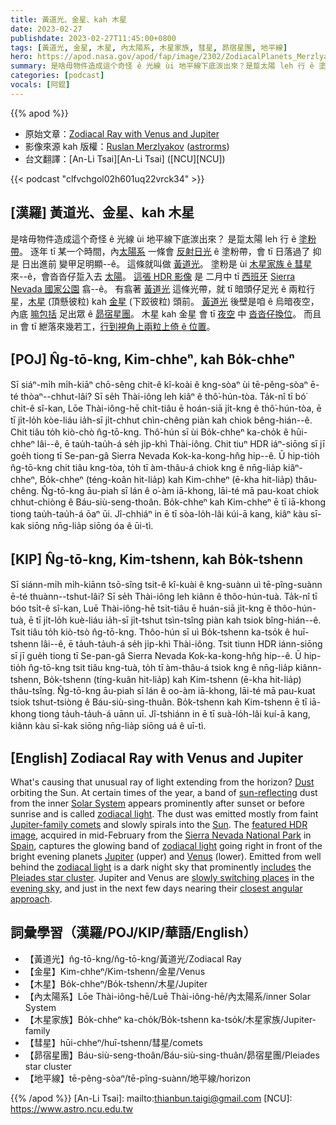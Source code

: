 ```yaml
---
title: 黃道光、金星、kah 木星
date: 2023-02-27
publishdate: 2023-02-27T11:45:00+0800
tags: [黃道光, 金星, 木星, 內太陽系, 木星家族, 彗星, 昴宿星團, 地平線]
hero: https://apod.nasa.gov/apod/fap/image/2302/ZodiacalPlanets_Merzlyakov_960_annotated.jpg
summary: 是啥毋物件造成這个奇怪 ê 光線 ùi 地平線下底湠出來？是踅太陽 leh 行 ê 塗粉。
categories: [podcast]
vocals: [阿錕]
---
```


{{% apod %}}

- 原始文章：[Zodiacal Ray with Venus and Jupiter](https://apod.nasa.gov/apod/ap230227.html)
- 影像來源 kah 版權：[Ruslan Merzlyakov](https://www.facebook.com/astrorms) ([astrorms](https://www.instagram.com/astrorms/))
- 台文翻譯：[An-Li Tsai][An-Li Tsai] ([NCU][NCU])

{{< podcast "clfvchgol02h601uq22vrck34" >}}

## [漢羅] 黃道光、金星、kah 木星
是啥毋物件造成這个奇怪 ê 光線 ùi 地平線下底湠出來？
是踅太陽 leh 行 ê [塗粉帶][Dust]。
逐年 tī 某一个時間，內[太陽系][Solar System] 一條會 [反射日光][sun-reflecting] ê 塗粉帶，會 tī 日落過了 抑是 日出進前 變甲足明顯--ê。
這條就叫做 [黃道光][zodiacal light 1]。
塗粉是 ùi [木星家族 ê 彗星][Jupiter-family comets] 來--ê，會沓沓仔踅入去 [太陽][Sun]。
[這張 HDR 影像][featured HDR image] 是 二月中 tī [西班牙][Spain] [Sierra Nevada 國家公園][Sierra Nevada National Park] 翕--ê。
有翕著 [黃道光][zodiacal light 2] 這條光帶，就 tī 暗頭仔足光 ê 兩粒行星，[木星][Jupiter] (頂懸彼粒) kah [金星][Venus] (下跤彼粒) 頭前。
[黃道光][zodiacal light 3] 後壁是咱 ê 烏暗夜空，內底 [嘛包括][includes] 足出眾 ê [昴宿星團][Pleiades star cluster]。
木星 kah 金星 會 tī [夜空][evening sky] 中 [沓沓仔換位][slowly switching places]。
而且 in 會 tī 紲落來幾若工，[行到視角上兩粒上倚 ê 位置][closest angular approach]。



## [POJ] N̂g-tō-kng, Kim-chheⁿ, kah Bo̍k-chheⁿ
Sī siáⁿ-mi̍h mi̍h-kiāⁿ chō-sêng chit-ê kî-koài ê kng-sòaⁿ ùi tē-pêng-sòaⁿ ē-té thòaⁿ--chhut-lâi?
Sī se̍h Thài-iông leh kiâⁿ ê thô͘-hún-tòa.
Ta̍k-nî tī bó͘ chi̍t-ê sî-kan, Lōe Thài-iông-hē chi̍t-tiâu ē hoán-siā ji̍t-kng ê thô͘-hún-tòa,  ē tī ji̍t-lo̍h kòe-liáu ia̍h-sī ji̍t-chhut chìn-chêng piàn kah chiok bêng-hián--ê.
Chit tiâu to̍h kiò-chò n̂g-tō-kng.
Thô͘-hún sī ùi Bo̍k-chheⁿ ka-cho̍k ê hūi-chheⁿ lâi--ê, ē tau̍h-tau̍h-á se̍h ji̍p-khì Thài-iông.
Chit tiuⁿ HDR iáⁿ-siōng sī jī goe̍h tiong tī Se-pan-gâ Sierra Nevada Kok-ka-kong-hn̂g hip--ê.
Ū hip-tio̍h n̂g-tō-kng chit tiâu kng-tòa, to̍h tī àm-thâu-á chiok kng ê nn̄g-lia̍p kiâⁿ-chheⁿ, Bo̍k-chheⁿ (téng-koân hit-lia̍p) kah Kim-chheⁿ (ē-kha hit-lia̍p) thâu-chêng.
N̂g-tō-kng āu-piah sī lán ê o͘-àm iā-khong, lāi-té mā pau-koat chiok chhut-chiòng ê Báu-siù-seng-thoân.
Bo̍k-chheⁿ kah Kim-chheⁿ ē tī iā-khong tiong tau̍h-tau̍h-á ōaⁿ ūi.
Jî-chhiáⁿ in ē tī sòa-lo̍h-lâi kúi-ā kang, kiâⁿ kàu sī-kak siōng nn̄g-lia̍p siōng óa ê ūi-tì.



## [KIP] N̂g-tō-kng, Kim-tshenn, kah Bo̍k-tshenn
Sī siánn-mi̍h mi̍h-kiānn tsō-sîng tsit-ê kî-kuài ê kng-suànn uì tē-pîng-suànn ē-té thuànn--tshut-lâi?
Sī se̍h Thài-iông leh kiânn ê thôo-hún-tuà.
Ta̍k-nî tī bóo tsi̍t-ê sî-kan, Luē Thài-iông-hē tsi̍t-tiâu ē huán-siā ji̍t-kng ê thôo-hún-tuà,  ē tī ji̍t-lo̍h kuè-liáu ia̍h-sī ji̍t-tshut tsìn-tsîng piàn kah tsiok bîng-hián--ê.
Tsit tiâu to̍h kiò-tsò n̂g-tō-kng.
Thôo-hún sī uì Bo̍k-tshenn ka-tso̍k ê huī-tshenn lâi--ê, ē ta̍uh-ta̍uh-á se̍h ji̍p-khì Thài-iông.
Tsit tiunn HDR iánn-siōng sī jī gue̍h tiong tī Se-pan-gâ Sierra Nevada Kok-ka-kong-hn̂g hip--ê.
Ū hip-tio̍h n̂g-tō-kng tsit tiâu kng-tuà, to̍h tī àm-thâu-á tsiok kng ê nn̄g-lia̍p kiânn-tshenn, Bo̍k-tshenn (tíng-kuân hit-lia̍p) kah Kim-tshenn (ē-kha hit-lia̍p) thâu-tsîng.
N̂g-tō-kng āu-piah sī lán ê oo-àm iā-khong, lāi-té mā pau-kuat tsiok tshut-tsiòng ê Báu-siù-sing-thuân.
Bo̍k-tshenn kah Kim-tshenn ē tī iā-khong tiong ta̍uh-ta̍uh-á uānn uī.
Jî-tshiánn in ē tī suà-lo̍h-lâi kuí-ā kang, kiânn kàu sī-kak siōng nn̄g-lia̍p siōng uá ê uī-tì.



## [English] Zodiacal Ray with Venus and Jupiter

What's causing that unusual ray of light extending from the horizon?
[Dust][Dust] orbiting the Sun.
At certain times of the year, a band of [sun-reflecting][sun-reflecting] dust from the inner [Solar System][Solar System] appears prominently after sunset or before sunrise and is called [zodiacal light][zodiacal light 1].
The dust was emitted mostly from faint [Jupiter-family comets][Jupiter-family comets] and slowly spirals into the [Sun][Sun].
The [featured HDR image][featured HDR image], acquired in mid-February from the [Sierra Nevada National Park][Sierra Nevada National Park] in [Spain][Spain], captures the glowing band of [zodiacal light][zodiacal light 2] going right in front of the bright evening planets [Jupiter][Jupiter] (upper) and [Venus][Venus] (lower).
Emitted from well behind the [zodiacal light][zodiacal light 3] is a dark night sky that prominently [includes][includes] the [Pleiades star cluster][Pleiades star cluster].
Jupiter and Venus are [slowly switching places][slowly switching places] in the [evening sky][evening sky], and just in the next few days nearing their [closest angular approach][closest angular approach].


      
## 詞彙學習（漢羅/POJ/KIP/華語/English）
- 【黃道光】n̂g-tō-kng/n̂g-tō-kng/黃道光/Zodiacal Ray
- 【金星】Kim-chheⁿ/Kim-tshenn/金星/Venus
- 【木星】Bo̍k-chheⁿ/Bo̍k-tshenn/木星/Jupiter
- 【內太陽系】Lōe Thài-iông-hē/Luē Thài-iông-hē/內太陽系/inner Solar System
- 【木星家族】Bo̍k-chheⁿ ka-cho̍k/Bo̍k-tshenn ka-tso̍k/木星家族/Jupiter-family
- 【彗星】hūi-chheⁿ/huī-tshenn/彗星/comets
- 【昴宿星團】Báu-siù-seng-thoân/Báu-siù-sing-thuân/昴宿星團/Pleiades star cluster
- 【地平線】tē-pêng-sòaⁿ/tē-pîng-suànn/地平線/horizon


{{% /apod %}}
[An-Li Tsai]: mailto:thianbun.taigi@gmail.com
[NCU]: https://www.astro.ncu.edu.tw

[copyright]: https://apod.nasa.gov/apod/fap/lib/about_apod.html#srapply
[License]: https://creativecommons.org/licenses/by/2.0/


[Dust]:https://apod.nasa.gov/apod/ap010813.html
[sun-reflecting]:https://cdn.shopify.com/s/files/1/0591/9784/9807/products/cat-with-sunglasses-advanced-animals-cats-paint-by-numbers-global-figuredart-free-shipping_972_530x@2x.jpg?v=1630503707
[Solar System]:https://solarsystem.nasa.gov/solar-system/our-solar-system/overview/
[zodiacal light 1]:https://en.wikipedia.org/wiki/Zodiacal_light
[Jupiter-family comets]:https://astronomy.swin.edu.au/cosmos/J/Jupiter-family+Comets
[Sun]:https://www.nasa.gov/sun
[featured HDR image]:https://www.instagram.com/p/CoxNplTtlsr/
[Sierra Nevada National Park]:https://youtu.be/6Jv7oaTCrlg
[Spain]:https://en.wikipedia.org/wiki/Spain
[zodiacal light 2]:https://apod.nasa.gov/apod/ap221023.html
[Jupiter]:https://solarsystem.nasa.gov/planets/jupiter/in-depth/
[Venus]:https://apod.nasa.gov/apod/ap220329.html
[zodiacal light 3]:https://apod.nasa.gov/apod/ap120405.html
[includes]:https://apod.nasa.gov/apod/image/2302/ZodiacalPlanets_Merzlyakov_960_annotated.jpg
[Pleiades star cluster]:https://apod.nasa.gov/apod/ap221205.html
[slowly switching places]:https://youtu.be/hcgj6KsR-fc
[evening sky]:https://apod.nasa.gov/apod/ap151108.html
[closest angular approach]:https://www.universetoday.com/160199/cosmic-conjunction-jupiter-meets-venus-on-march-1st/
